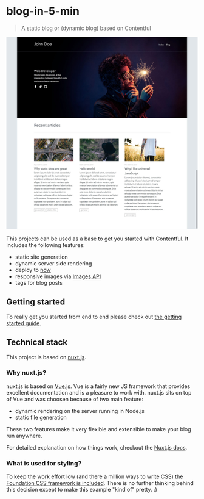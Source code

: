 # blog-in-5-min

> A static blog or (dynamic blog) based on Contentful

![Preview of the Blog](./docs/images/home.png "Preview of the Blog")

This projects can be used as a base to get you started with Contentful. It includes the following features:

- static site generation
- dynamic server side rendering
- deploy to [now](https://zeit.co/now)
- responsive images via [Images API](https://www.contentful.com/developers/docs/references/images-api/)
- tags for blog posts

## Getting started

To really get you started from end to end please check out [the getting started guide](./docs/GETTING-STARTED.md).

## Technical stack

This project is based on [nuxt.js](https://nuxtjs.org/).

### Why nuxt.js?

nuxt.js is based on [Vue.js](https://vuejs.org/). Vue is a fairly new JS framework that provides excellent documentation and is a pleasure to work with. nuxt.js sits on top of Vue and was choosen because of two main feature:

- dynamic rendering on the server running in Node.js
- static file generation

These two features make it very flexible and extensible to make your blog run anywhere.

For detailed explanation on how things work, checkout the [Nuxt.js docs](https://github.com/nuxt/nuxt.js).

### What is used for styling?

To keep the work effort low (and there a million ways to write CSS) the [Foundation CSS framework is included](http://foundation.zurb.com/sites/docs/v/5.5.3/css.html). There is no further thinking behind this decision except to make this example "kind of" pretty. :)
